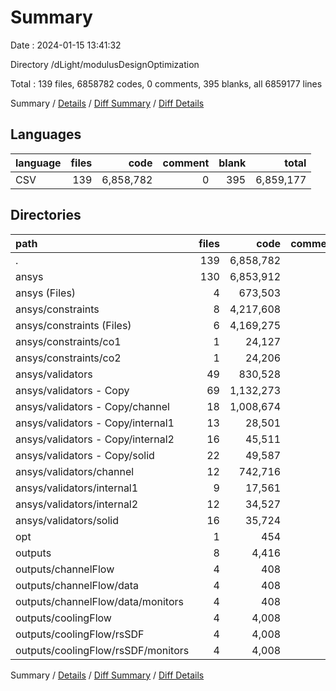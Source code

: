 # Summary

Date : 2024-01-15 13:41:32

Directory /dLight/modulusDesignOptimization

Total : 139 files,  6858782 codes, 0 comments, 395 blanks, all 6859177 lines

Summary / [Details](details.md) / [Diff Summary](diff.md) / [Diff Details](diff-details.md)

## Languages
| language | files | code | comment | blank | total |
| :--- | ---: | ---: | ---: | ---: | ---: |
| CSV | 139 | 6,858,782 | 0 | 395 | 6,859,177 |

## Directories
| path | files | code | comment | blank | total |
| :--- | ---: | ---: | ---: | ---: | ---: |
| . | 139 | 6,858,782 | 0 | 395 | 6,859,177 |
| ansys | 130 | 6,853,912 | 0 | 386 | 6,854,298 |
| ansys (Files) | 4 | 673,503 | 0 | 8 | 673,511 |
| ansys/constraints | 8 | 4,217,608 | 0 | 24 | 4,217,632 |
| ansys/constraints (Files) | 6 | 4,169,275 | 0 | 18 | 4,169,293 |
| ansys/constraints/co1 | 1 | 24,127 | 0 | 3 | 24,130 |
| ansys/constraints/co2 | 1 | 24,206 | 0 | 3 | 24,209 |
| ansys/validators | 49 | 830,528 | 0 | 147 | 830,675 |
| ansys/validators - Copy | 69 | 1,132,273 | 0 | 207 | 1,132,480 |
| ansys/validators - Copy/channel | 18 | 1,008,674 | 0 | 54 | 1,008,728 |
| ansys/validators - Copy/internal1 | 13 | 28,501 | 0 | 39 | 28,540 |
| ansys/validators - Copy/internal2 | 16 | 45,511 | 0 | 48 | 45,559 |
| ansys/validators - Copy/solid | 22 | 49,587 | 0 | 66 | 49,653 |
| ansys/validators/channel | 12 | 742,716 | 0 | 36 | 742,752 |
| ansys/validators/internal1 | 9 | 17,561 | 0 | 27 | 17,588 |
| ansys/validators/internal2 | 12 | 34,527 | 0 | 36 | 34,563 |
| ansys/validators/solid | 16 | 35,724 | 0 | 48 | 35,772 |
| opt | 1 | 454 | 0 | 1 | 455 |
| outputs | 8 | 4,416 | 0 | 8 | 4,424 |
| outputs/channelFlow | 4 | 408 | 0 | 4 | 412 |
| outputs/channelFlow/data | 4 | 408 | 0 | 4 | 412 |
| outputs/channelFlow/data/monitors | 4 | 408 | 0 | 4 | 412 |
| outputs/coolingFlow | 4 | 4,008 | 0 | 4 | 4,012 |
| outputs/coolingFlow/rsSDF | 4 | 4,008 | 0 | 4 | 4,012 |
| outputs/coolingFlow/rsSDF/monitors | 4 | 4,008 | 0 | 4 | 4,012 |

Summary / [Details](details.md) / [Diff Summary](diff.md) / [Diff Details](diff-details.md)